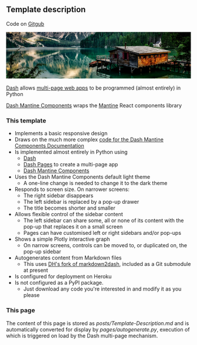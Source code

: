 ## Template description

Code on [Gitgub](https://github.com/dh3968mlq/dash-mantine-starter-kit)

![Example image](/static/pexels-pixabay-147411_cropped.png)   

[Dash](https://dash.plotly.com/) allows [multi-page web apps](https://dash.plotly.com/)
to be programmed (almost entirely) in Python

[Dash Mantine Components](https://www.dash-mantine-components.com/)
wraps the [Mantine](https://mantine.dev/) React components library

### This template

* Implements a basic responsive design
* Draws on the much more complex [code for the Dash Mantine Components Documentation](https://github.com/snehilvj/dmc-docs)
* Is implemented almost entirely in Python using
    * [Dash](https://dash.plotly.com/urls)
    * [Dash Pages](https://dash.plotly.com/urls) to create a multi-page app
    * [Dash Mantine Components](https://www.dash-mantine-components.com/)
* Uses the Dash Mantine Components default light theme
    * A one-line change is needed to change it to the dark theme
* Responds to screen size. On narrower screens:
    * The right sidebar disappears
    * The left sidebar is replaced by a pop-up drawer
    * The title becomes shorter and smaller
* Allows flexible control of the sidebar content
    * The left sidebar can share some, all or none of its content with the pop-up that replaces it on a small screen
    * Pages can have customised left or right sidebars and/or pop-ups
* Shows a simple Plotly interactive graph
    * On narrow screens, controls can be moved to, or duplicated on, the pop-up sidebar 
* Autogenerates content from Markdown files
    * This uses [DH's fork of markdown2dash](https://github.com/dh3968mlq/markdown2dash),
included as a Git submodule at present
* Is configured for deployment on Heroku
* Is not configured as a PyPI package. 
    * Just download any code you're interested in and modify it as you please

### This page

The content of this page is stored as *posts/Template-Description.md* and is automatically 
converted for display by *pages/autogenerate.py*, execution of which is 
triggered on load by the Dash multi-page mechanism.


